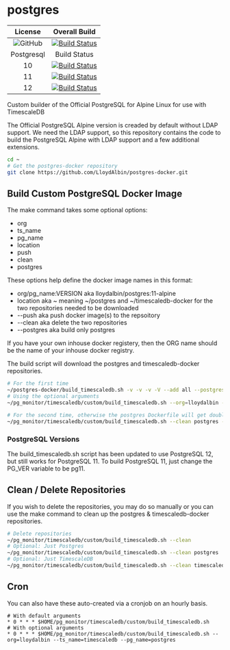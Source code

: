 # postgres

|License|Overall Build|
|:---:|:---:|
|![GitHub](https://img.shields.io/github/license/LloydAlbin/pg_monitor)|[![Build Status](https://www.travis-ci.org/LloydAlbin/pg_monitor.svg?branch=master)](https://www.travis-ci.org/LloydAlbin/pg_monitor/builds)|
|Postgresql|Build Status|
|10|[![Build Status](https://travis-matrix-badges.herokuapp.com/repos/LloydAlbin/postgres-docker/branches/master/1)](https://www.travis-ci.org/LloydAlbin/postgres-docker/builds)|
|11|[![Build Status](https://travis-matrix-badges.herokuapp.com/repos/LloydAlbin/postgres-docker/branches/master/2)](https://www.travis-ci.org/LloydAlbin/postgres-docker/builds)|
|12|[![Build Status](https://travis-matrix-badges.herokuapp.com/repos/LloydAlbin/postgres-docker/branches/master/3)](https://www.travis-ci.org/LloydAlbin/postgres-docker/builds)|

Custom builder of the Official PostgreSQL for Alpine Linux for use with TimescaleDB

The Official PostgreSQL Alpine version is creaded by default without LDAP support. We need the LDAP support, so this repository contains the code to build the PostgreSQL Alpine with LDAP support and a few additional extensions.

```bash
cd ~
# Get the postgres-docker repository
git clone https://github.com/LloydAlbin/postgres-docker.git
```

## Build Custom PostgreSQL Docker Image

The make command takes some optional options:

* org
* ts_name
* pg_name
* location
* push
* clean
* postgres

These options help define the docker image names in this format:

* org/pg_name:VERSION aka lloydalbin/postgres:11-alpine
* location aka ~ meaning ~/postgres and ~/timescaledb-docker for the two repositories needed to be downloaded
* --push aka push docker image(s) to the repsoitory
* --clean aka delete the two repositories
* --postgres aka build only postgres

If you have your own inhouse docker registery, then the ORG name should be the name of your inhouse docker registry.

The build script will download the postgres and timescaledb-docker repositories.

```bash
# For the first time
~/postgres-docker/build_timescaledb.sh -v -v -v -V --add all --postgres -pgv pg12
# Using the optional arguments
~/pg_monitor/timescaledb/custom/build_timescaledb.sh --org=lloydalbin ---pg_name=postgres

# For the second time, otherwise the postgres Dockerfile will get double patched.
~/pg_monitor/timescaledb/custom/build_timescaledb.sh --clean postgres --override_exit
```

### PostgreSQL Versions

The build_timescaledb.sh script has been updated to use PostgreSQL 12, but still works for PostgreSQL 11. To build PostgreSQL 11, just change the PG_VER variable to be pg11.

## Clean / Delete Repositories

If you wish to delete the repositories, you may do so manually or you can use the make command to clean up the postgres & timescaledb-docker repositories.

```bash
# Delete repositories
~/pg_monitor/timescaledb/custom/build_timescaledb.sh --clean
# Optional: Just Postgres
~/pg_monitor/timescaledb/custom/build_timescaledb.sh --clean postgres
# Optional: Just TimescaleDB
~/pg_monitor/timescaledb/custom/build_timescaledb.sh --clean timescaledb
```

## Cron

You can also have these auto-created via a cronjob on an hourly basis.

```cron
# With default arguments
* 0 * * * $HOME/pg_monitor/timescaledb/custom/build_timescaledb.sh
# With optional arguments
* 0 * * * $HOME/pg_monitor/timescaledb/custom/build_timescaledb.sh --org=lloydalbin --ts_name=timescaledb --pg_name=postgres
```
